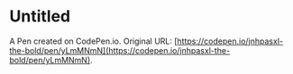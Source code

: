 # Untitled

A Pen created on CodePen.io. Original URL: [https://codepen.io/jnhpasxl-the-bold/pen/yLmMNmN](https://codepen.io/jnhpasxl-the-bold/pen/yLmMNmN).

